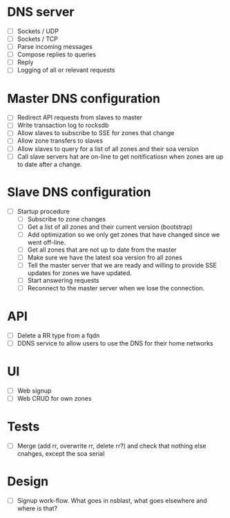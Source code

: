

# DNS server
-[ ] Sockets / UDP
-[ ] Sockets / TCP
-[ ] Parse incoming messages
-[ ] Compose replies to queries
-[ ] Reply
-[ ] Logging of all or relevant requests

# Master DNS configuration
-[ ] Redirect API requests from slaves to master
-[ ] Write transaction log to rocksdb
-[ ] Allow slaves to subscribe to SSE for zones that change
-[ ] Allow zone transfers to slaves
-[ ] Allow slaves to query for a list of all zones and their soa version
-[ ] Call slave servers hat are on-line to get noitificatiosn when zones are up to date after a change. 

# Slave DNS configuration
-[ ] Startup procedure 
    -[ ] Subscribe to zone changes
    -[ ] Get a list of all zones and their current version (bootstrap)
    -[ ] Add optimization so we only get zones that have changed since we went off-line. 
    -[ ] Get all zones that are not up to date from the master
    -[ ] Make sure we have the latest soa version fro all zones
    -[ ] Tell the master server that we are ready and willing to provide SSE updates for zones we have updated.
    -[ ] Start answering requests
    -[ ] Reconnect to the master server when we lose the connection.

# API
-[ ] Delete a RR type from a fqdn
-[ ] DDNS service to allow users to use the DNS for their home networks

# UI
-[ ] Web signup
-[ ] Web CRUD for own zones

# Tests
-[ ] Merge (add rr, overwrite rr, delete rr?) and check that nothing else cnahges, except the soa serial

# Design
-[ ] Signup work-flow. What goes in nsblast, what goes elsewhere and where is that?
